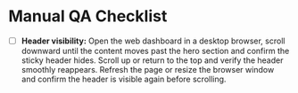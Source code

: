 # Manual QA Checklist

- [ ] **Header visibility:** Open the web dashboard in a desktop browser, scroll downward until the content moves past the hero section and confirm the sticky header hides. Scroll up or return to the top and verify the header smoothly reappears. Refresh the page or resize the browser window and confirm the header is visible again before scrolling.
